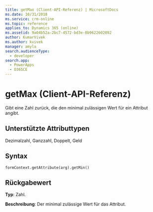 ```yaml
---
title: getMax (Client-API-Referenz) | MicrosoftDocs
ms.date: 10/31/2018
ms.service: crm-online
ms.topic: reference
applies_to: Dynamics 365 (online)
ms.assetid: 9a04b52a-2bc7-4572-bd3e-8b9622602092
author: KumarVivek
ms.author: kvivek
manager: amyla
search.audienceType:
  - developer
search.app:
  - PowerApps
  - D365CE
---
```

# <a name="getmax-client-api-reference"></a>getMax (Client-API-Referenz)



Gibt eine Zahl zurück, die den minimal zulässigen Wert für ein Attribut angibt. 

## <a name="attribute-types-supported"></a>Unterstützte Attributtypen

Dezimalzahl, Ganzzahl, Doppelt, Geld

## <a name="syntax"></a>Syntax

`formContext.getAttribute(arg).getMin()`

## <a name="return-value"></a>Rückgabewert

**Typ**: Zahl. 

**Beschreibung**: Der minimal zulässige Wert für das Attribut.

